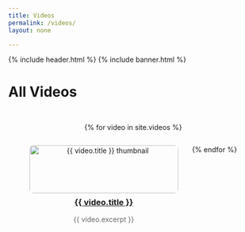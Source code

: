 ```yaml
---
title: Videos
permalink: /videos/
layout: none

---
```


{% include header.html %}
{% include banner.html %}

# All Videos

<div style="display: flex; flex-wrap: wrap; justify-content: center; gap: 2em; padding: 2em 0;">
  {% for video in site.videos %}
    <div style="width: 300px; text-align: center;">
      <a href="{{ video.url }}">
        <img src="{{ video.thumbnail }}" alt="{{ video.title }} thumbnail" style="width: 100%; height: auto; border-radius: 8px;" />
      </a>
      <h3 style="margin-top: 0.5em;"><a href="{{ video.url }}">{{ video.title }}</a></h3>
      <p style="color: #666;">{{ video.excerpt }}</p>
    </div>
  {% endfor %}
</div>
